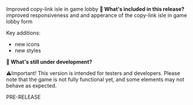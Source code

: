 Improved copy-link isle in game lobby
**🔧 What's included in this release?**
improved responsiveness and and apperance of the copy-link isle in game lobby form

Key additions: 
- new icons
- new styles

**🚧 What's still under development?**

⚠️Important! This version is intended for testers and developers. Please note that the game is not fully functional yet, and some elements may not behave as expected.

PRE-RELEASE
